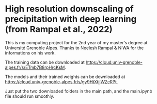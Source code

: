 # High resolution downscaling of precipitation with deep learning (from Rampal et al., 2022)

This is my computing project for the 2nd year of my master's degree at Université Grenoble Alpes. Thanks to Neelesh Rampal & NIWA for the informations on his work.


The training data can be downloaded at https://cloud.univ-grenoble-alpes.fr/s/ETmb7B8rpHrcKsM.

The models and their trained weights can be downloaded at https://cloud.univ-grenoble-alpes.fr/s/gy9HtXtjjWZeRPt.

Just put the two downloaded folders in the main path, and the main.ipynb file should run smoothly.
